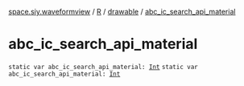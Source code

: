 [space.siy.waveformview](../../index.md) / [R](../index.md) / [drawable](index.md) / [abc_ic_search_api_material](./abc_ic_search_api_material.md)

# abc_ic_search_api_material

`static var abc_ic_search_api_material: `[`Int`](https://kotlinlang.org/api/latest/jvm/stdlib/kotlin/-int/index.html)
`static var abc_ic_search_api_material: `[`Int`](https://kotlinlang.org/api/latest/jvm/stdlib/kotlin/-int/index.html)